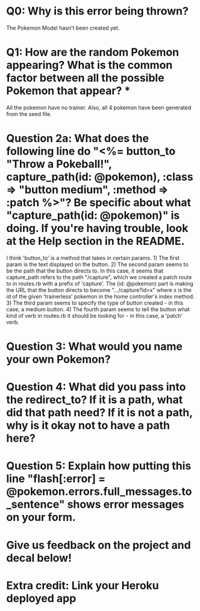 # Q0: Why is this error being thrown?
The Pokemon Model hasn't been created yet.

# Q1: How are the random Pokemon appearing? What is the common factor between all the possible Pokemon that appear? *
All the pokemon have no trainer. Also, all 4 pokemon have been generated from the seed file.

# Question 2a: What does the following line do "<%= button_to "Throw a Pokeball!", capture_path(id: @pokemon), :class => "button medium", :method => :patch %>"? Be specific about what "capture_path(id: @pokemon)" is doing. If you're having trouble, look at the Help section in the README.
I think 'button_to' is a method that takes in certain params. 1) The first param is the text displayed on the button. 2) The second param seems to be the path that the button directs to. In this case, it seems that capture_path refers to the path "/capture", which we created a patch route to in routes.rb with a prefix of 'capture'. The (id: @pokemon) part is making the URL that the button directs to become ".../capture?id=x" where x is the id of the given 'trainerless' pokemon in the home controller's index method. 3) The third param seems to specify the type of button created - in this case, a medium button. 4) The fourth param seems to tell the button what kind of verb in routes.rb it should be looking for - in this case, a 'patch' verb.

# Question 3: What would you name your own Pokemon?

# Question 4: What did you pass into the redirect_to? If it is a path, what did that path need? If it is not a path, why is it okay not to have a path here?

# Question 5: Explain how putting this line "flash[:error] = @pokemon.errors.full_messages.to_sentence" shows error messages on your form.

# Give us feedback on the project and decal below!

# Extra credit: Link your Heroku deployed app

